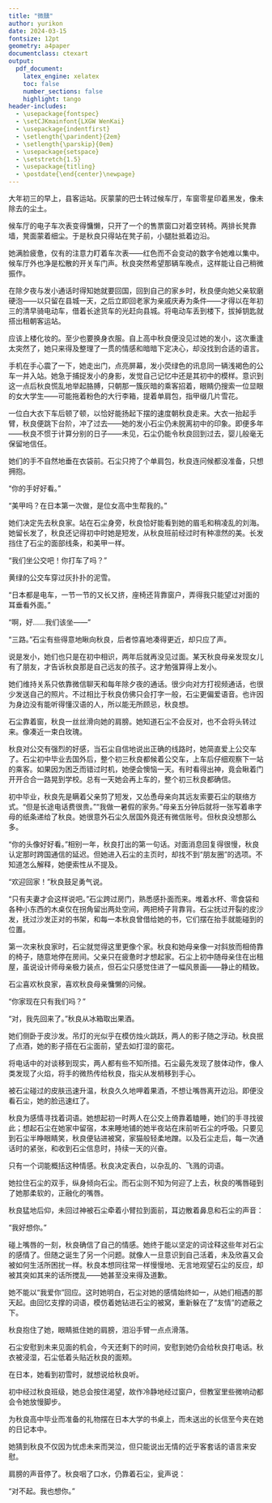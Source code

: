 ```yaml
---
title: "微醺"
author: yurikon
date: 2024-03-15
fontsize: 12pt
geometry: a4paper
documentclass: ctexart
output:
  pdf_document:
    latex_engine: xelatex
    toc: false
    number_sections: false
    highlight: tango
header-includes:
  - \usepackage{fontspec}
  - \setCJKmainfont{LXGW WenKai}
  - \usepackage{indentfirst}
  - \setlength{\parindent}{2em}
  - \setlength{\parskip}{0em}
  - \usepackage{setspace}
  - \setstretch{1.5}
  - \usepackage{titling}
  - \postdate{\end{center}\newpage}
---
```

大年初三的早上，县客运站。灰蒙蒙的巴士转过候车厅，车窗零星印着黑发，像未除去的尘土。

候车厅的电子车次表变得慵懒，只开了一个的售票窗口对着空转椅。两排长凳靠墙，凳面蒙着细尘。于是秋良只得站在凳子前，小腿肚抵着边沿。

她满脸疲惫，仅有的注意力盯着车次表——红色而不会变动的数字令她难以集中。候车厅外也净是松散的开关车门声。秋良突然希望那辆车晚点，这样能让自己稍微振作。

在除夕夜与发小通话时得知她就要回国，回到自己的家乡时，秋良便向她父亲软磨硬泡——以只留在县城一天，之后立即回老家为亲戚庆寿为条件——才得以在年初三的清早骑电动车，借着长途货车的光赶向县城。将电动车丢到楼下，拔掉钥匙就搭出租朝客运站。

应该上楼化妆的。至少也要换身衣服。自上高中秋良便没见过她的发小，这次重逢太突然了，她只来得及整理了一贯的情感和暗暗下定决心，却没找到合适的语言。

手机在手心震了一下，她走出门，点亮屏幕，发小荧绿色的讯息同一辆浅褐色的公车一并入站。她急于捕捉发小的身影，发觉自己记忆中还是其初中的模样。意识到这一点后秋良慌乱地举起胳膊，只朝那一簇灰暗的乘客招着，眼睛仍搜索一位显眼的女大学生——可能拖着粉色的大行李箱，提着单肩包，指甲缀几片雪花。

一位白大衣下车后顿了顿，以恰好能扬起下摆的速度朝秋良走来。大衣一抬起手臂，秋良便跳下台阶，冲了过去——她的发小石尘仍未脱离初中的印象。即便多年——秋良不惯于计算分别的日子——未见，石尘仍能令秋良回到过去，婴儿般毫无保留地信任。

她们的手不自然地垂在衣袋前。石尘只挎了个单肩包，秋良连问候都没准备，只想拥抱。

“你的手好好看。”

“美甲吗？在日本第一次做，是位女高中生帮我的。”

她们决定先去秋良家。站在石尘身旁，秋良恰好能看到她的眉毛和稍凌乱的刘海。她留长发了，秋良还记得初中时她是短发，从秋良班前经过时有种凛然的美。长发挡住了石尘的面部线条，和美甲一样。

“我们坐公交吧！你打车了吗？”

黄绿的公交车穿过灰扑扑的泥雪。

“日本都是电车，一节一节的又长又挤，座椅还背靠窗户，弄得我只能望过对面的耳垂看外面。”

“啊，好……我们该坐——”

“三路。”石尘有些得意地瞅向秋良，后者惊喜地凑得更近，却只应了声。

说是发小，她们也只是在初中相识，两年后就再没见过面。某天秋良母亲发现女儿有了朋友，才告诉秋良那是自己远友的孩子。这才勉强算得上发小。

她们维持关系只依靠微信聊天和每年除夕夜的通话。很少向对方打视频通话，也很少发送自己的照片。不过相比于秋良仿佛只会打字一般，石尘更偏爱语音。也许因为身边没有能听得懂汉语的人，所以能无所顾忌，秋良想。

石尘靠着窗，秋良一丝丝滑向她的肩膀。她知道石尘不会反对，也不会将头转过来。像凑近一束白玫瑰。

秋良对公交有强烈的好感，当石尘自信地说出正确的线路时，她简直爱上公交车了。石尘初中毕业去国外后，整个初三秋良都候着公交车，上车后仔细观察下一站的乘客。如果因为困乏而错过时机，她便会懊恼一天。有时看得出神，竟会瞅着门开开合合一路晃到学校。总有一天她会再上车的，整个初三秋良都确信。

初中毕业，秋良先是瞒着父亲剪了短发，又怂恿母亲向其远友索要石尘的联络方式。“但是长途电话费很贵。”“我做一暑假的家务。”母亲五分钟后就将一张写着串字母的纸条递给了秋良。她很意外石尘久居国外竟还有微信账号。但秋良没想那么多。

“你的头像好好看。”相别一年，秋良打出的第一句话。对面消息回复得很慢，秋良认定那时跨国通信的延迟。但她进入石尘的主页时，却找不到“朋友圈”的选项。不知道怎么解释，她便索性从不提及。

“欢迎回家！”秋良鼓足勇气说。

“只有夫妻才会这样说吧。”石尘跨过房门，熟悉感扑面而来。堆着水杯、零食袋和各种小东西的木桌仅在拐角留出两处空间，两把椅子背靠背。石尘抚过开裂的皮沙发，抚过沙发正对的书架，和每一本秋良曾借给她的书，它们摆在抬手就能碰到的位置。

第一次来秋良家时，石尘就觉得这里更像个家。秋良和她母亲像一对斜放而相倚靠的椅子，随意地停在房间。父亲只在疲惫时才想起家。石尘上初中随母亲住在出租屋，虽说设计师母亲极力装点，但石尘只感觉住进了一幅风景画——静止的精致。

石尘喜欢秋良家，喜欢秋良母亲慵懒的问候。

“你家现在只有我们吗？”

“对，我先回来了。”秋良从冰箱取出果酒。

她们侧卧于皮沙发。吊灯的光似乎在模仿烛火跳跃，两人的影子随之浮动。秋良抿了点酒，她的影子搭在石尘面前，望去如打湿的窗花。

将电话中的对谈移到现实，两人都有些不知所措。石尘最先发现了肢体动作，像人类发现了火焰，将手的微热传给秋良，指尖从发梢移到手心。

被石尘碰过的皮肤迅速升温，秋良久久地呷着果酒，不想让嘴唇离开边沿。即便没看石尘，她的脸迅速红了。

秋良为感情寻找着词语。她想起初一时两人在公交上倚靠着瞌睡，她们的手寻找彼此；想起石尘在她家中留宿，本来睡地铺的她半夜站在床前听石尘的呼吸。只要见到石尘半睁眼睛笑，秋良便钻进被窝，家猫般轻柔地蹭。以及石尘走后，每一次通话时的紧张，和收到石尘信息时，持续一天的兴奋。

只有一个词能概括这种情感。秋良决定表白，以杂乱的、飞溅的词语。

她拉住石尘的双手，纵身倾向石尘。而石尘则不知为何迎了上去，秋良的嘴唇碰到了她那柔软的，正融化的嘴唇。

秋良猛地后仰，未回过神被石尘牵着小臂拉到面前，耳边散着鼻息和石尘的声音：

“我好想你。”

碰上嘴唇的一刻，秋良确信了自己的情感。她终于能以坚定的词诠释这些年对石尘的感情了。但随之诞生了另一个问题。就像人一旦意识到自己活着，未及欣喜又会被如何生活所困扰一样。秋良本想同往常一样慢慢地、无言地观望石尘的反应，却被其突如其来的话所搅乱——她甚至没来得及道歉。

她不能以“我爱你”回应。这时她明白，石尘对她的感情始终如一，从她们相遇的那天起。由回忆支撑的词语，模仿着她钻进石尘的被窝，重新躲在了“友情”的遮蔽之下。

秋良抱住了她，眼睛抵住她的肩膀，泪沿手臂一点点滑落。

石尘安慰到未来见面的机会，今天还剩下的时间，安慰到她仍会给秋良打电话。秋衣被浸湿，石尘低着头贴近秋良的面颊。

在日本，她看到初雪时，就想说给秋良听。

初中经过秋良班级，她总会按住渴望，故作冷静地经过窗户，但教室里些微响动都会令她放慢脚步。

为秋良高中毕业而准备的礼物摆在日本大学的书桌上，而未送出的长信至今夹在她的日记本中。

她猜到秋良不仅因为忧虑未来而哭泣，但只能说出无情的近乎客套话的语言来安慰。

肩膀的声音停了。秋良咽了口水，仍靠着石尘，瓮声说：

“对不起。我也想你。”